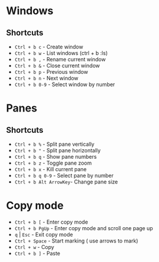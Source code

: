 # Windows
## Shortcuts
* ```Ctrl + b c```    - Create window
* ```Ctrl + b w```    - List windows (ctrl + b :ls)
* ```Ctrl + b ,```    - Rename current window
* ```Ctrl + b &```    - Close current window
* ```Ctrl + b p```    - Previous window
* ```Ctrl + b n```    - Next window
* ```Ctrl + b 0-9```  - Select window by number

# Panes
## Shortcuts
- ```Ctrl + b %```     - Split pane vertically
- ```Ctrl + b "```     - Split pane horizontally
- ```Ctrl + b q```     - Show pane numbers
- ```Ctrl + b z```     - Toggle pane zoom
- ```Ctrl + b x```     - Kill current pane 
- ```Ctrl + b q 0-9``` - Select pane by number
- ```Ctrl + b Alt ArrowKey```- Change pane size


# Copy mode

- ```Ctrl + b [```     - Enter copy mode
- ```Ctrl + b PgUp```  - Enter copy mode and scroll one page up
- ```q``` | ```Esc```  - Exit copy mode
- ```Ctrl + Space```   - Start marking ( use arrows to mark)
- ```Ctrl + w```       - Copy
- ```Ctrl + b ]```     - Paste





